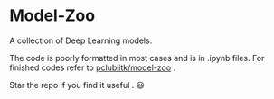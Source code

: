 # Model-Zoo
A collection of Deep Learning models.

The code is poorly formatted in most cases and is in .ipynb files. For finished codes refer to  [pclubiitk/model-zoo](https://github.com/pclubiitk/model-zoo) .

Star the repo if you find it useful . :smiley:
